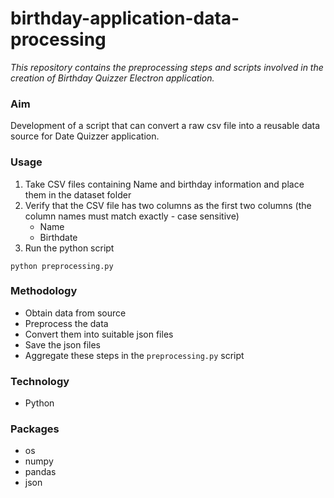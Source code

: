 # birthday-application-data-processing
*This repository contains the preprocessing steps and scripts involved in the creation of Birthday Quizzer Electron application.* 

### Aim 
Development of a script that can convert a raw csv file into a reusable data source for Date Quizzer application. 

### Usage 
1) Take CSV files containing Name and birthday information and place them in the dataset folder
2) Verify that the CSV file has two columns as the first two columns (the column names must match exactly - case sensitive)
   * Name
   * Birthdate
3) Run the python script
```
python preprocessing.py
```

### Methodology 
* Obtain data from source 
* Preprocess the data 
* Convert them into suitable json files 
* Save the json files
* Aggregate these steps in the `preprocessing.py` script

### Technology 
* Python 

### Packages 
* os 
* numpy
* pandas
* json

